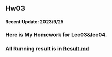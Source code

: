 ## Hw03

#### Recent Update: 2023/9/25

### Here is My Homework for Lec03&lec04.

### All Running result is in [Result.md]([https://github.com/kevinyao0901/Introduction-to-Data-Science-and-Engineering/blob/main/Data%20Thinking%20and%20Problem%20Solving/Result.md](https://github.com/kevinyao0901/Introduction-to-Data-Science-and-Engineering/blob/main/Calculate%20statistics%20and%20basic%20set%20handouts/Result.md)https://github.com/kevinyao0901/Introduction-to-Data-Science-and-Engineering/blob/main/Calculate%20statistics%20and%20basic%20set%20handouts/Result.md)
      
